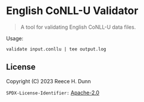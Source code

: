 # English CoNLL-U Validator
> A tool for validating English CoNLL-U data files.

Usage:
```
validate input.conllu | tee output.log
```

## License
Copyright (C) 2023 Reece H. Dunn

`SPDX-License-Identifier:` [Apache-2.0](LICENSE)
